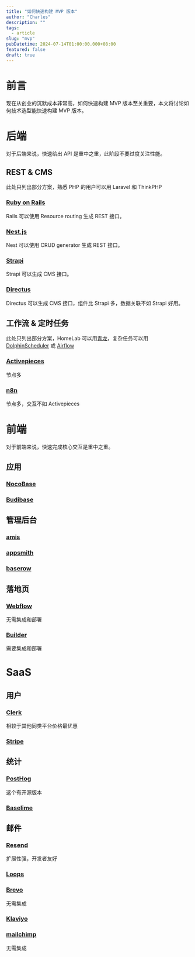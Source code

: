 ```yaml
---
title: "如何快速构建 MVP 版本"
author: "Charles"
description: ""
tags:
  - article
slug: "mvp"
pubDatetime: 2024-07-14T01:00:00.000+08:00
featured: false
draft: true
---
```


# 前言
现在从创业的沉默成本非常高，如何快速构建 MVP 版本至关重要，本文将讨论如何技术选型能快速构建 MVP 版本。

# 后端
对于后端来说，快速给出 API 是重中之重，此阶段不要过度关注性能。

## REST & CMS
此处只列出部分方案，熟悉 PHP 的用户可以用 Laravel 和 ThinkPHP
### [Ruby on Rails](https://github.com/rails/rails)
Rails 可以使用 Resource routing 生成 REST 接口。
### [Nest.js](https://github.com/nestjs/nest)
Nest 可以使用 CRUD generator 生成 REST 接口。
### [Strapi](https://github.com/strapi/strapi)
Strapi 可以生成 CMS 接口。
### [Directus](https://github.com/directus/directus)
Directus 可以生成 CMS 接口，组件比 Strapi 多，数据关联不如 Strapi 好用。

## 工作流 & 定时任务
此处只列出部分方案，HomeLab 可以用[青龙](https://github.com/whyour/qinglong)，复杂任务可以用 [DolphinScheduler](https://github.com/apache/dolphinscheduler) 或 [Airflow](https://github.com/apache/airflow)
### [Activepieces](https://github.com/activepieces/activepieces)
节点多
### [n8n](https://github.com/n8n-io/n8n)
节点多，交互不如 Activepieces

# 前端
对于前端来说，快速完成核心交互是重中之重。

## 应用
### [NocoBase](https://github.com/nocobase/nocobase)
### [Budibase](https://github.com/budibase/budibase)

## 管理后台
### [amis](https://github.com/baidu/amis)
### [appsmith](https://github.com/appsmithorg/appsmith)
### [baserow](https://github.com/bram2w/baserow)

## 落地页
### [Webflow](https://webflow.com/)
无需集成和部署
### [Builder](https://github.com/BuilderIO/builder)
需要集成和部署

# SaaS

## 用户
### [Clerk](https://clerk.com/)
相较于其他同类平台价格最优惠
### [Stripe](https://stripe.com/)

## 统计
### [PostHog](https://posthog.com/)
这个有开源版本
### [Baselime](https://baselime.io/)

## 邮件
### [Resend](https://resend.com/)
扩展性强，开发者友好
### [Loops](https://loops.so/)
### [Brevo](https://www.brevo.com/)
无需集成
### [Klaviyo](https://www.klaviyo.com/)
### [mailchimp](https://mailchimp.com/)
无需集成